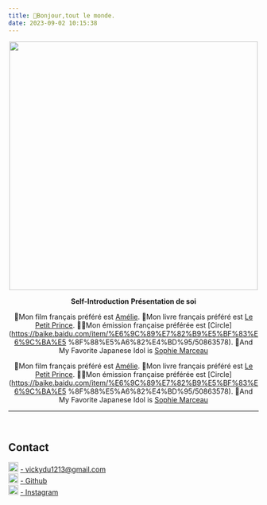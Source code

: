 ```yaml
---
title: 👋Bonjour,tout le monde.
date: 2023-09-02 10:15:38
---
```

<div align=center>
<img src="/picture/author.jpg" width = "500" height = "500"/>  

**Self-Introduction**
**Présentation de soi**

🍿Mon film français préféré est [Amélie](https://en.wikipedia.org/wiki/Am%C3%A9lie).
📕Mon livre français préféré est [Le Petit Prince](https://en.wikipedia.org/wiki/I_Am_a_Cat).
👩‍🎤Mon émission française préférée est [Circle](https://baike.baidu.com/item/%E6%9C%89%E7%82%B9%E5%BF%83%E6%9C%BA%E5 %8F%88%E5%A6%82%E4%BD%95/50863578).
🎤And My Favorite Japanese Idol is [Sophie Marceau](https://en.wikipedia.org/wiki/Sophie_Marceau)


🍿Mon film français préféré est [Amélie](https://en.wikipedia.org/wiki/Am%C3%A9lie).
📕Mon livre français préféré est [Le Petit Prince](https://en.wikipedia.org/wiki/I_Am_a_Cat).
👩‍🎤Mon émission française préférée est [Circle](https://baike.baidu.com/item/%E6%9C%89%E7%82%B9%E5%BF%83%E6%9C%BA%E5 %8F%88%E5%A6%82%E4%BD%95/50863578).
🎤And My Favorite Japanese Idol is [Sophie Marceau](https://en.wikipedia.org/wiki/Sophie_Marceau)
***
</div>

<br />

## Contact 

<html>
    <head>
        <title>Contact</title>
    </head>
    <body>
        <img src="/picture/mail.png" width = "20" height = "20"/>
        <a href="mailto:vickydu1213@gmail.com">- vickydu1213@gmail.com</a>
        <br />
        <img src="/picture/github.png" width = "20" height = "20"/>
        <a href="https://github.com/Viiiikedy">- Github</a>
        <br />
        <img src="/picture/ins.png" width = "20" height = "20"/>
        <a href="https://www.instagram.com/viii.iiicky/">- Instagram</a>
    </body>
</html>